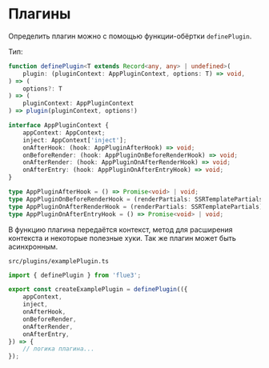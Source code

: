 # Плагины

Определить плагин можно с помощью функции-обёртки `definePlugin`.

Тип:
```typescript
function definePlugin<T extends Record<any, any> | undefined>(
    plugin: (pluginContext: AppPluginContext, options: T) => void,
) => (
    options?: T
) => (
    pluginContext: AppPluginContext
) => plugin(pluginContext, options!)

interface AppPluginContext {
    appContext: AppContext;
    inject: AppContext['inject'];
    onAfterHook: (hook: AppPluginAfterHook) => void;
    onBeforeRender: (hook: AppPluginOnBeforeRenderHook) => void;
    onAfterRender: (hook: AppPluginOnAfterRenderHook) => void;
    onAfterEntry: (hook: AppPluginOnAfterEntryHook) => void;
}

type AppPluginAfterHook = () => Promise<void> | void;
type AppPluginOnBeforeRenderHook = (renderPartials: SSRTemplatePartials) => Promise<void> | void;
type AppPluginOnAfterRenderHook = (renderPartials: SSRTemplatePartials) => Promise<void> | void;
type AppPluginOnAfterEntryHook = () => Promise<void> | void;
```

В функцию плагина передаётся контекст, метод для расширения контекста и некоторые полезные хуки. 
Так же плагин может быть асинхронным.

`src/plugins/examplePlugin.ts`
```typescript
import { definePlugin } from 'flue3';

export const createExamplePlugin = definePlugin(({
    appContext,
    inject,
    onAfterHook,
    onBeforeRender,
    onAfterRender,
    onAfterEntry,
}) => {
    // логика плагина...
});
```




